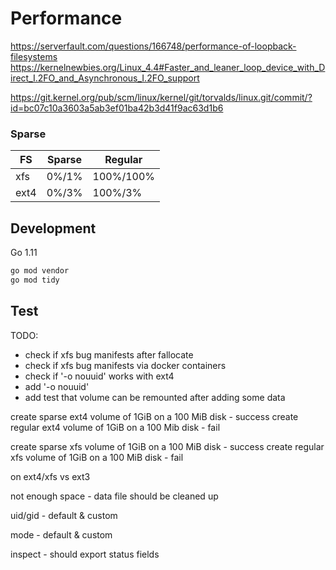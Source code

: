 # Performance
https://serverfault.com/questions/166748/performance-of-loopback-filesystems
https://kernelnewbies.org/Linux_4.4#Faster_and_leaner_loop_device_with_Direct_I.2FO_and_Asynchronous_I.2FO_support

https://git.kernel.org/pub/scm/linux/kernel/git/torvalds/linux.git/commit/?id=bc07c10a3603a5ab3ef01ba42b3d41f9ac63d1b6


### Sparse

|FS   | Sparse        | Regular    |
| --- | ------------- | ---------- |
|xfs  | 0%/1%         | 100%/100%  |
|ext4 | 0%/3%         | 100%/3%    |


## Development
Go 1.11
```bash
go mod vendor
go mod tidy
```

## Test
TODO:
- check if xfs bug manifests after fallocate
- check if xfs bug manifests via docker containers
- check if '-o nouuid' works with ext4 
- add '-o nouuid'
- add test that volume can be remounted after adding some data

create sparse  ext4 volume of 1GiB on a 100 MiB disk - success
create regular ext4 volume of 1GiB on a 100 Mib disk - fail  

create sparse  xfs volume of 1GiB on a 100 MiB disk - success
create regular xfs volume of 1GiB on a 100 MiB disk - fail

on ext4/xfs vs ext3

not enough space - data file should be cleaned up

uid/gid - default & custom

mode - default & custom

inspect - should export status fields

